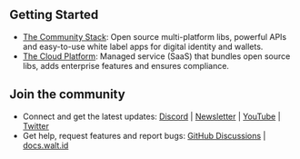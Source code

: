 
## Getting Started

- [The Community Stack](https://github.com/walt-id/waltid-identity): Open source multi-platform libs, powerful APIs and easy-to-use white label apps for digital identity and wallets.
- [The Cloud Platform](https://walt.id/waitlist): Managed service (SaaS) that bundles open source libs, adds enterprise features and ensures compliance.


## Join the community

* Connect and get the latest updates: <a href="https://discord.gg/AW8AgqJthZ">Discord</a> | <a href="https://walt.id/newsletter">Newsletter</a> | <a href="https://www.youtube.com/channel/UCXfOzrv3PIvmur_CmwwmdLA">YouTube</a> | <a href="https://mobile.twitter.com/walt_id" target="_blank">Twitter</a>
* Get help, request features and report bugs: <a href="https://github.com/walt-id/.github/discussions" target="_blank">GitHub Discussions</a> | <a href="https://docs.walt.id" target="_blank">docs.walt.id</a>

